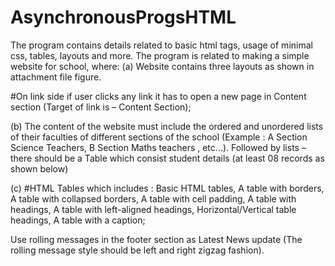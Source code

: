 # AsynchronousProgsHTML
The program contains details related to basic html tags, usage of minimal css, tables, layouts and more.
The program is related to making a simple website for school, where:
(a) Website contains three layouts as shown in attachment file figure.

#On link side if user clicks any link it has to open a new page in Content section (Target
of link is – Content Section);


(b) The content of the website must include the ordered and unordered lists of their faculties
of different sections of the school (Example : A Section Science Teachers, B Section
Maths teachers , etc…). Followed by lists – there should be a Table which consist student
details (at least 08 records as shown below)


(c) #HTML Tables which includes : Basic HTML tables, A table with borders, A table with
collapsed borders, A table with cell padding, A table with headings, A table with
left-aligned headings, Horizontal/Vertical table headings, A table with a caption;


Use rolling messages in the footer section as Latest News update (The rolling message
style should be left and right zigzag fashion).
